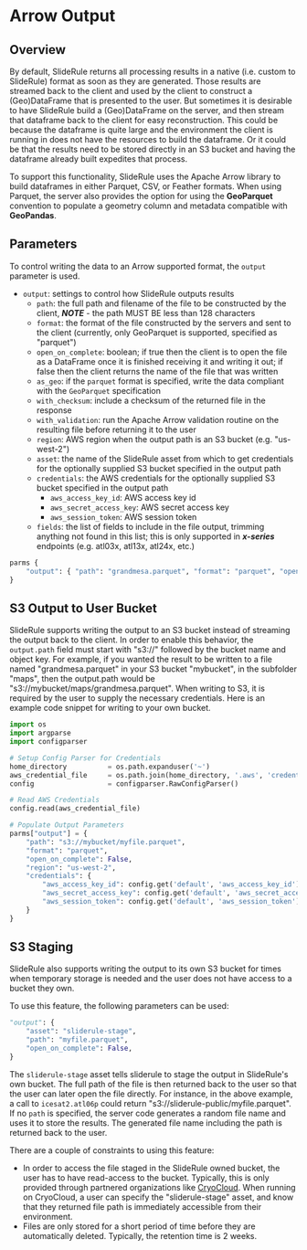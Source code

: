 # Arrow Output

## Overview

By default, SlideRule returns all processing results in a native (i.e. custom to SlideRule) format as soon as they are generated.  Those results are streamed back to the client and used by the client to construct a (Geo)DataFrame that is presented to the user.  But sometimes it is desirable to have SlideRule build a (Geo)DataFrame on the server, and then stream that dataframe back to the client for easy reconstruction.  This could be because the dataframe is quite large and the environment the client is running in does not have the resources to build the dataframe.  Or it could be that the results need to be stored directly in an S3 bucket and having the dataframe already built expedites that process.

To support this functionality, SlideRule uses the Apache Arrow library to build dataframes in either Parquet, CSV, or Feather formats.  When using Parquet, the server also provides the option for using the **GeoParquet** convention to populate a geometry column and metadata compatible with **GeoPandas**.

## Parameters

To control writing the data to an Arrow supported format, the `output` parameter is used.

* `output`: settings to control how SlideRule outputs results
    * `path`: the full path and filename of the file to be constructed by the client, ***NOTE*** - the path MUST BE less than 128 characters
    * `format`: the format of the file constructed by the servers and sent to the client (currently, only GeoParquet is supported, specified as "parquet")
    * `open_on_complete`: boolean; if true then the client is to open the file as a DataFrame once it is finished receiving it and writing it out; if false then the client returns the name of the file that was written
    * `as_geo`: if the `parquet` format is specified, write the data compliant with the `GeoParquet` specification
    * `with_checksum`: include a checksum of the returned file in the response
    * `with_validation`: run the Apache Arrow validation routine on the resulting file before returning it to the user
    * `region`: AWS region when the output path is an S3 bucket (e.g. "us-west-2")
    * `asset`: the name of the SlideRule asset from which to get credentials for the optionally supplied S3 bucket specified in the output path
    * `credentials`: the AWS credentials for the optionally supplied S3 bucket specified in the output path
      - `aws_access_key_id`: AWS access key id
      - `aws_secret_access_key`: AWS secret access key
      - `aws_session_token`: AWS session token
    * `fields`: the list of fields to include in the file output, trimming anything not found in this list; this is only supported in ***x-series*** endpoints (e.g. atl03x, atl13x, atl24x, etc.)

```python
parms {
    "output": { "path": "grandmesa.parquet", "format": "parquet", "open_on_complete": True }
}
```

## S3 Output to User Bucket

SlideRule supports writing the output to an S3 bucket instead of streaming the output back to the client.  In order to enable this behavior, the `output.path` field must start with "s3://" followed by the bucket name and object key.  For example, if you wanted the result to be written to a file named "grandmesa.parquet" in your S3 bucket "mybucket", in the subfolder "maps", then the output.path would be "s3://mybucket/maps/grandmesa.parquet".  When writing to S3, it is required by the user to supply the necessary credentials.  Here is an example code snippet for writing to your own bucket.

```python
import os
import argparse
import configparser

# Setup Config Parser for Credentials
home_directory          = os.path.expanduser('~')
aws_credential_file     = os.path.join(home_directory, '.aws', 'credentials')
config                  = configparser.RawConfigParser()

# Read AWS Credentials
config.read(aws_credential_file)

# Populate Output Parameters
parms["output"] = {
    "path": "s3://mybucket/myfile.parquet",
    "format": "parquet",
    "open_on_complete": False,
    "region": "us-west-2",
    "credentials": {
        "aws_access_key_id": config.get('default', 'aws_access_key_id'),
        "aws_secret_access_key": config.get('default', 'aws_secret_access_key'),
        "aws_session_token": config.get('default', 'aws_session_token')
    }
}
```

## S3 Staging

SlideRule also supports writing the output to its own S3 bucket for times when temporary storage is needed and the user does not have access to a bucket they own.

To use this feature, the following parameters can be used:
```python
"output": {
    "asset": "sliderule-stage",
    "path": "myfile.parquet",
    "open_on_complete": False,
}
```

The `sliderule-stage` asset tells sliderule to stage the output in SlideRule's own bucket.  The full path of the file is then returned back to the user so that the user can later open the file directly.  For instance, in the above example, a call to `icesat2.atl06p` could return "s3://sliderule-public/myfile.parquet".  If no `path` is specified, the server code generates a random file name and uses it to store the results.  The generated file name including the path is returned back to the user.

There are a couple of constraints to using this feature:
* In order to access the file staged in the SlideRule owned bucket, the user has to have read-access to the bucket.  Typically, this is only provided through partnered organizations like [CryoCloud](https://cryointhecloud.com/).  When running on CryoCloud, a user can specify the "sliderule-stage" asset, and know that they returned file path is immediately accessible from their environment.
* Files are only stored for a short period of time before they are automatically deleted.  Typically, the retention time is 2 weeks.
